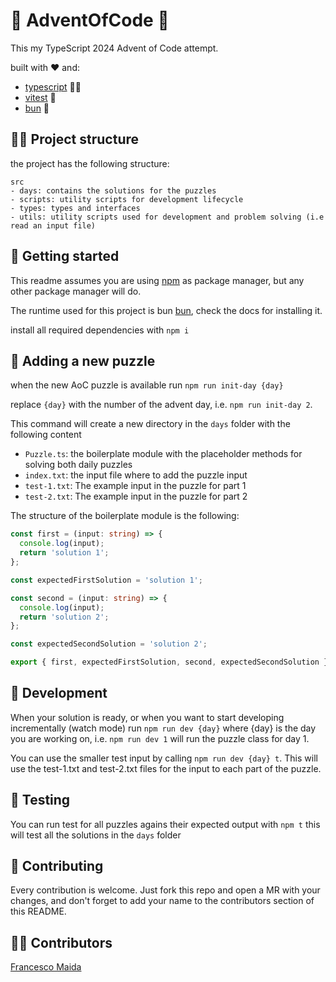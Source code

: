 # 🎄 AdventOfCode 🎄

This my TypeScript 2024 Advent of Code attempt.

built with ❤️ and:

- [typescript](https://www.typescriptlang.org/) 👨‍💻
- [vitest](https://vitest.dev/) 🧪
- [bun](https://bun.sh/) 🧅

## 👷‍♂️ Project structure

the project has the following structure:

```
src
- days: contains the solutions for the puzzles
- scripts: utility scripts for development lifecycle
- types: types and interfaces
- utils: utility scripts used for development and problem solving (i.e read an input file)
```

## 🚀 Getting started

This readme assumes you are using [npm](https://npmjs.io/) as package manager, but any other package manager will do.

The runtime used for this project is bun [bun](https://bun.sh/), check the docs for installing it.

install all required dependencies with `npm i`

## 🎄 Adding a new puzzle

when the new AoC puzzle is available run `npm run init-day {day}`

replace `{day}` with the number of the advent day, i.e. `npm run init-day 2`.

This command will create a new directory in the `days` folder with the following content

- `Puzzle.ts`: the boilerplate module with the placeholder methods for solving both daily puzzles
- `index.txt`: the input file where to add the puzzle input
- `test-1.txt`: The example input in the puzzle for part 1
- `test-2.txt`: The example input in the puzzle for part 2

The structure of the boilerplate module is the following:

```typescript
const first = (input: string) => {
  console.log(input);
  return 'solution 1';
};

const expectedFirstSolution = 'solution 1';

const second = (input: string) => {
  console.log(input);
  return 'solution 2';
};

const expectedSecondSolution = 'solution 2';

export { first, expectedFirstSolution, second, expectedSecondSolution };
```

## 🔧 Development

When your solution is ready, or when you want to start developing incrementally (watch mode) run `npm run dev {day}` where {day} is the day you are working on, i.e. `npm run dev 1` will run the puzzle class for day 1.

You can use the smaller test input by calling `npm run dev {day} t`. This will use the test-1.txt and test-2.txt files for the input to each part of the puzzle.

## 🧪 Testing

You can run test for all puzzles agains their expected output with `npm t` this will test all the solutions in the `days` folder

## 🛫 Contributing

Every contribution is welcome. Just fork this repo and open a MR with your changes, and don't forget to add your name to the contributors section of this README.

## 👨👩 Contributors

[Francesco Maida](https://edge33.github.io)
